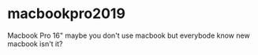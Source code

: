 # macbookpro2019
Macbook Pro 16"
     maybe you don't use macbook but everybode know new macbook isn't it?
